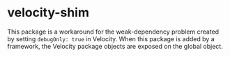 velocity-shim
=============

This package is a workaround for the weak-dependency problem created by setting `debugOnly: true` in Velocity. When this package is added by a framework, the
Velocity package objects are exposed on the global object.